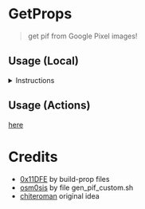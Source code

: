 # GetProps 
> get pif from Google Pixel images!

## Usage (Local)
<details>
<summary>Instructions</summary>

### Requirements (preferably)
- Ubuntu 20+

1. Install packages dos2unix python3 python3-pip
```
apt install dos2unix python3 python3-pip
```
2. Install protobuf
```bash
pip install --upgrade pip
pip3 install -Iv protobuf==3.20.3
```
3. Make executable all script, run:
```
chmod +x *.sh
```
4. Download last ota _device_name_, run:
```
./download_last_ota_build.sh device_name
```
5. Extract Image and build.prop, run:
```
./extract_images.sh
```
6. Get your custom_pif.json
```
./gen_custom_pif.sh json your_build.prop
```

</details>

## Usage (Actions)
[here](https://github.com/whyakari/getProps/actions)

# Credits
- [0x11DFE](https://github.com/Pixel-Props) by build-prop files
- [osm0sis](https://github.com/osm0sis) by file gen_pif_custom.sh
- [chiteroman](https://github.com/chiteroman) original idea
